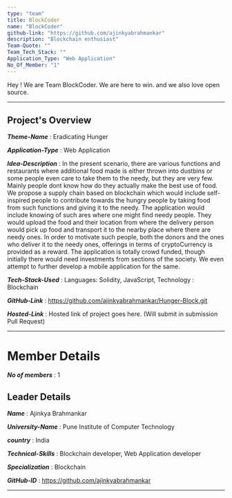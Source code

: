 ```yaml
---
type: "team"                   
title: BlockCoder
name: "BlockCoder"
github-link: "https://github.com/ajinkyabrahmankar"
description: "Blockchain enthusiast"
Team-Quote: ""
Team_Tech_Stack: ""
Application_Type: "Web Application"
No_Of_Member: "1"
---
```


Hey ! We are Team BlockCoder. We are here to win. and we also love open source.

---

## Project's Overview

_**Theme-Name**_ : Eradicating Hunger

_**Application-Type**_ :   Web Application

_**Idea-Description**_ :   In the present scenario, there are various functions and restaurants where additional food made is either thrown into dustbins or some people even care to take them to the needy, but they are very few. Mainly people dont know how do they actually make the best use of food. We propose a supply chain based on blockchain which would include self-inspired people to contribute towards the hungry people by taking food from such functions and giving it to the needy. The application would include knowing of such ares where one might find needy people. They would upload the food and their location from where the delivery person would pick up food and transport it to the nearby place where there are needy ones. In order to motivate such people, both the donors and the ones who deliver it to the needy ones, offerings in terms of cryptoCurrency is provided as a reward. The application is totally crowd funded, though initially there would need investments from sections of the society. We even attempt to further develop a mobile application for the same.

_**Tech-Stack-Used**_ :   Languages: Solidity, JavaScript, Technology : Blockchain

_**GitHub-Link**_ :   https://github.com/ajinkyabrahmankar/Hunger-Block.git

_**Hosted-Link**_ :    Hosted link of project goes here. (Will submit in submission Pull Request)

---

# Member Details

_**No of members**_ : 1


## Leader Details

_**Name**_ : Ajinkya Brahmankar

_**University-Name**_ : Pune Institute of Computer Technology

_**country**_ : India
 
_**Technical-Skills**_ : Blockchain developer, Web Application developer

_**Specialization**_ : Blockchain

_**GitHub-ID**_ :  https://github.com/ajinkyabrahmankar

---


